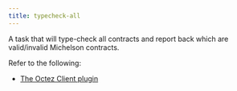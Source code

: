 ```yaml
---
title: typecheck-all
---
```


A task that will type-check all contracts and report back which are valid/invalid Michelson contracts.

Refer to the following:
- [The Octez Client plugin](/taqueria/plugins/plugin-octez-client/#the-taq-typecheck-all-task)